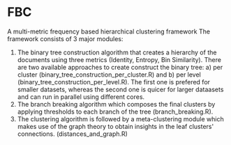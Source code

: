 # FBC
A multi-metric frequency based hierarchical clustering framework
The framework consists of 3 major modules:
1) The binary tree construction algorithm that creates a hierarchy of the documents using three metrics (Identity, Entropy, Bin Similarity).
There are two available approaches to create construct the binary tree: 
a) per cluster (binary_tree_construction_per_cluster.R) and 
b) per level (binary_tree_construction_per_level.R).
The first one is prefered for smaller datasets, whereas the second one is quicer for larger dataasets and can run in parallel using different cores.
2) The branch breaking algorithm which composes the final clusters by applying thresholds to each branch of the tree (branch_breaking.R).
3) The clustering algorithm is followed by a meta-clustering module which makes use of the graph theory to obtain insights in the leaf clusters' connections. (distances_and_graph.R)